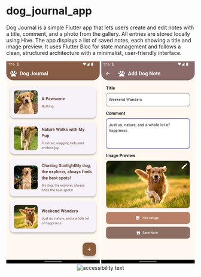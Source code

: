 # dog_journal_app

Dog Journal is a simple Flutter app that lets users create and edit notes with a title, comment, and a photo from the gallery. All entries are stored locally using Hive. The app displays a list of saved notes, each showing a title and image preview.
It uses Flutter Bloc for state management and follows a clean, structured architecture with a minimalist, user-friendly interface.
    
</p>

<p align="center">
    <img src="https://raw.githubusercontent.com/Liyafar27/my_storage/refs/heads/master/Screenshot_1746692183.png" width="250" alt="accessibility text">  
    <img src="https://raw.githubusercontent.com/Liyafar27/my_storage/refs/heads/master/Screenshot_1746692176.png" width="250" alt="accessibility text">
    <img src="https://raw.githubusercontent.com/Liyafar27/my_storage/refs/heads/master/dog-journal_SfdYpJua.mp4" width="250" alt="accessibility text">

</p>
